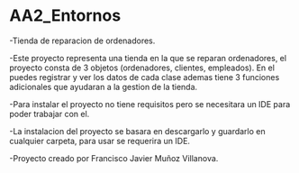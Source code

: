 # AA2_Entornos

-Tienda de reparacion de ordenadores.

-Este proyecto representa una tienda en la que se reparan ordenadores, el proyecto consta de 3 objetos (ordenadores, clientes, empleados).
  En el puedes registrar y ver los datos de cada clase ademas tiene 3 funciones adicionales que ayudaran a la gestion de la tienda. 

-Para instalar el proyecto no tiene requisitos pero se necesitara un IDE para poder trabajar con el.

-La instalacion del proyecto se basara en descargarlo y guardarlo en cualquier carpeta, para usar se requerira un IDE.

-Proyecto creado por Francisco Javier Muñoz Villanova.
